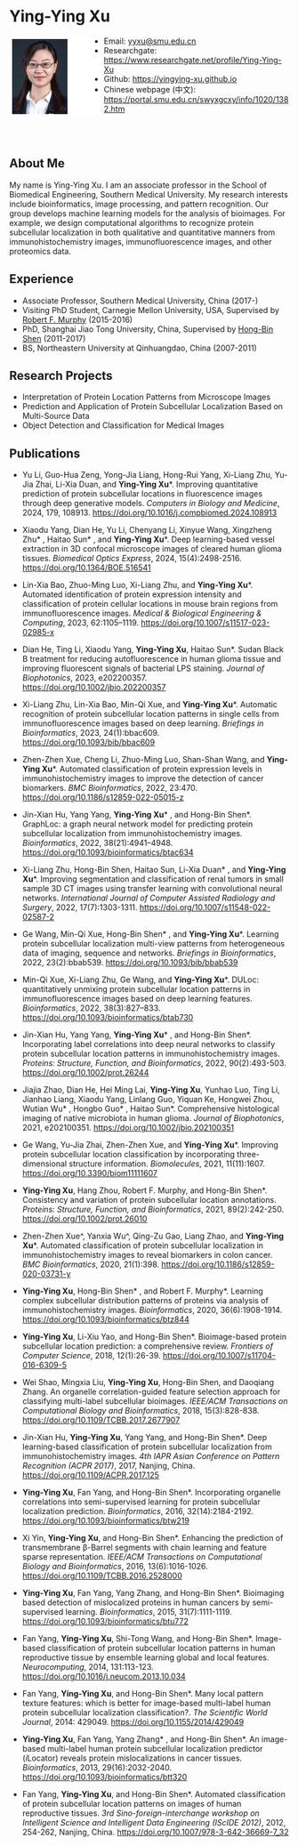 
# Ying-Ying Xu

<img src="yyxu1.jpg"
     alt="Photo"
     width="160"
     height="135"
     style = "float:left; margin:5px;"/>

- Email: yyxu@smu.edu.cn
- Researchgate: <a href="https://www.researchgate.net/profile/Ying-Ying-Xu" >https://www.researchgate.net/profile/Ying-Ying-Xu</a>
- Github: <a href="https://yingying-xu.github.io">https://yingying-xu.github.io</a>
- Chinese webpage (中文): <a href="https://portal.smu.edu.cn/swyxgcxy/info/1020/1382.htm">https://portal.smu.edu.cn/swyxgcxy/info/1020/1382.htm</a>

     
<br>
<br>

## About Me

My name is Ying-Ying Xu. I am an associate professor in the School of Biomedical Engineering, Southern Medical University. My research interests include bioinformatics, image processing, and pattern recognition. Our group develops machine learning models for the analysis of bioimages. For example, we design computational algorithms to recognize protein subcellular localization in both qualitative and quantitative manners from immunohistochemistry images, immunofluorescence images, and other proteomics data. 

## Experience

- Associate Professor, Southern Medical University, China (2017-)
- Visiting PhD Student, Carnegie Mellon University, USA, Supervised by <a href="https://murphylab.web.cmu.edu/">Robert F. Murphy</a> (2015-2016)
- PhD, Shanghai Jiao Tong University, China, Supervised by <a href="http://www.csbio.sjtu.edu.cn">Hong-Bin Shen</a> (2011-2017)
- BS, Northeastern University at Qinhuangdao, China (2007-2011)

## Research Projects

- Interpretation of Protein Location Patterns from Microscope Images
- Prediction and Application of Protein Subcellular Localization Based on Multi-Source Data
- Object Detection and Classification for Medical Images

## Publications

- Yu Li, Guo-Hua Zeng, Yong-Jia Liang, Hong-Rui Yang, Xi-Liang Zhu, Yu-Jia Zhai, Li-Xia Duan, and <b>Ying-Ying Xu</b>*. Improving quantitative prediction of protein subcellular locations in fluorescence images through deep generative models. <i>Computers in Biology and Medicine</i>, 2024, 179, 108913.  https://doi.org/10.1016/j.compbiomed.2024.108913
  
- Xiaodu Yang, Dian He, Yu Li, Chenyang Li, Xinyue Wang, Xingzheng Zhu* , Haitao Sun* , and <b>Ying-Ying Xu</b>*. Deep learning-based vessel extraction in 3D confocal microscope images of cleared human glioma tissues. <i>Biomedical Optics Express</i>, 2024, 15(4):2498-2516.   https://doi.org/10.1364/BOE.516541

- Lin-Xia Bao, Zhuo-Ming Luo, Xi-Liang Zhu, and <b>Ying-Ying Xu</b>*. Automated identification of protein expression intensity and classification of protein cellular locations in mouse brain regions from immunofluorescence images. <i>Medical & Biological Engineering & Computing</i>, 2023, 62:1105–1119.                                                                                                                     https://doi.org/10.1007/s11517-023-02985-x

- Dian He, Ting Li, Xiaodu Yang, <b>Ying-Ying Xu</b>, Haitao Sun*. Sudan Black B treatment for reducing autofluorescence in human glioma tissue and improving fluorescent signals of bacterial LPS staining. <i>Journal of Biophotonics</i>, 2023, e202200357.            https://doi.org/10.1002/jbio.202200357

- Xi-Liang Zhu, Lin-Xia Bao, Min-Qi Xue, and <b>Ying-Ying Xu</b>*. Automatic recognition of protein subcellular location patterns in single cells from immunofluorescence images based on deep learning. <i>Briefings in Bioinformatics</i>, 2023, 24(1):bbac609.               https://doi.org/10.1093/bib/bbac609

- Zhen-Zhen Xue, Cheng Li, Zhuo-Ming Luo, Shan-Shan Wang, and <b>Ying-Ying Xu</b>*. Automated classification of protein expression levels in immunohistochemistry images to improve the detection of cancer biomarkers. <i>BMC Bioinformatics</i>, 2022, 23:470. 
https://doi.org/10.1186/s12859-022-05015-z

- Jin-Xian Hu, Yang Yang, <b>Ying-Ying Xu</b>* , and Hong-Bin Shen*. GraphLoc: a graph neural network model for predicting protein subcellular localization from immunohistochemistry images. <i>Bioinformatics</i>, 2022, 38(21):4941–4948.                                                                         https://doi.org/10.1093/bioinformatics/btac634
     
- Xi-Liang Zhu, Hong-Bin Shen, Haitao Sun, Li-Xia Duan* , and <b>Ying-Ying Xu</b>*. Improving segmentation and classification of renal tumors in small sample 3D CT images using transfer learning with convolutional neural networks. <i>International Journal of Computer Assisted Radiology and Surgery</i>, 2022, 17(7):1303-1311.                                     https://doi.org/10.1007/s11548-022-02587-2

- Ge Wang, Min-Qi Xue, Hong-Bin Shen* , and <b>Ying-Ying Xu</b>*. Learning protein subcellular localization multi-view patterns from heterogeneous data of imaging, sequence and networks. <i>Briefings in Bioinformatics</i>, 2022, 23(2):bbab539.                                  https://doi.org/10.1093/bib/bbab539

- Min-Qi Xue, Xi-Liang Zhu, Ge Wang, and <b>Ying-Ying Xu</b>*. DULoc: quantitatively unmixing protein subcellular location patterns in immunofluorescence images based on deep learning features. <i>Bioinformatics</i>, 2022, 38(3):827–833.                                  https://doi.org/10.1093/bioinformatics/btab730

- Jin-Xian Hu, Yang Yang, <b>Ying-Ying Xu</b>* , and Hong-Bin Shen*. Incorporating label correlations into deep neural networks to classify protein subcellular location patterns in immunohistochemistry images. <i>Proteins: Structure, Function, and Bioinformatics</i>, 2022, 90(2):493-503.                                  https://doi.org/10.1002/prot.26244 

- Jiajia Zhao, Dian He, Hei Ming Lai, <b>Ying-Ying Xu</b>, Yunhao Luo, Ting Li, Jianhao Liang, Xiaodu Yang, Linlang Guo, Yiquan Ke, Hongwei Zhou, Wutian Wu* , Hongbo Guo* , Haitao Sun*. Comprehensive histological imaging of native microbiota in human glioma. <i>Journal of Biophotonics</i>, 2021, e202100351.                                  https://doi.org/10.1002/jbio.202100351

- Ge Wang, Yu-Jia Zhai, Zhen-Zhen Xue, and <b>Ying-Ying Xu</b>*. Improving protein subcellular location classification by incorporating three-dimensional structure information. <i>Biomolecules</i>, 2021, 11(11):1607.                                  https://doi.org/10.3390/biom11111607

- <b>Ying-Ying Xu</b>, Hang Zhou, Robert F. Murphy, and Hong-Bin Shen*. Consistency and variation of protein subcellular location annotations. <i>Proteins: Structure, Function, and Bioinformatics</i>, 2021, 89(2):242-250.                                  https://doi.org/10.1002/prot.26010

- Zhen-Zhen Xue^, Yanxia Wu^, Qing-Zu Gao, Liang Zhao, and <b>Ying-Ying Xu</b>*. Automated classification of protein subcellular localization in immunohistochemistry images to reveal biomarkers in colon cancer. <i>BMC Bioinformatics</i>, 2020, 21(1):398.                                  https://doi.org/10.1186/s12859-020-03731-y

- <b>Ying-Ying Xu</b>, Hong-Bin Shen* , and Robert F. Murphy*. Learning complex subcellular distribution patterns of proteins via analysis of immunohistochemistry images. <i>Bioinformatics</i>, 2020, 36(6):1908-1914.                                  https://doi.org/10.1093/bioinformatics/btz844

- <b>Ying-Ying Xu</b>, Li-Xiu Yao, and Hong-Bin Shen*. Bioimage-based protein subcellular location prediction: a comprehensive review. <i>Frontiers of Computer Science</i>, 2018, 12(1):26-39.                                  https://doi.org/10.1007/s11704-016-6309-5

- Wei Shao, Mingxia Liu, <b>Ying-Ying Xu</b>, Hong-Bin Shen, and Daoqiang Zhang. An organelle correlation-guided feature selection approach for classifying multi-label subcellular bioimages. <i>IEEE/ACM Transactions on Computational Biology and Bioinformatics</i>, 2018, 15(3):828-838.                                  https://doi.org/10.1109/TCBB.2017.2677907

- Jin-Xian Hu, <b>Ying-Ying Xu</b>, Yang Yang, and Hong-Bin Shen*. Deep learning-based classification of protein subcellular localization from immunohistochemistry images. <i>4th IAPR Asian Conference on Pattern Recognition (ACPR 2017)</i>, 2017, Nanjing, China.                                  https://doi.org/10.1109/ACPR.2017.125

- <b>Ying-Ying Xu</b>, Fan Yang, and Hong-Bin Shen*. Incorporating organelle correlations into semi-supervised learning for protein subcellular localization prediction. <i>Bioinformatics</i>, 2016, 32(14):2184-2192.                                  https://doi.org/10.1093/bioinformatics/btw219

- Xi Yin, <b>Ying-Ying Xu</b>, and Hong-Bin Shen*. Enhancing the prediction of transmembrane β-Barrel segments with chain learning and feature sparse representation. <i>IEEE/ACM Transactions on Computational Biology and Bioinformatics</i>, 2016, 13(6):1016-1026.                                  https://doi.org/10.1109/TCBB.2016.2528000

- <b>Ying-Ying Xu</b>, Fan Yang, Yang Zhang, and Hong-Bin Shen*. Bioimaging based detection of mislocalized proteins in human cancers by semi-supervised learning. <i>Bioinformatics</i>, 2015, 31(7):1111-1119.                                  https://doi.org/10.1093/bioinformatics/btu772

- Fan Yang, <b>Ying-Ying Xu</b>, Shi-Tong Wang, and Hong-Bin Shen*. Image-based classification of protein subcellular location patterns in human reproductive tissue by ensemble learning global and local features. <i>Neurocomputing</i>, 2014, 131:113-123.                                  https://doi.org/10.1016/j.neucom.2013.10.034

- Fan Yang, <b>Ying-Ying Xu</b>, and Hong-Bin Shen*. Many local pattern texture features: which is better for image-based multi-label human protein subcellular localization classification?. <i>The Scientific World Journal</i>, 2014: 429049.                                  https://doi.org/10.1155/2014/429049

- <b>Ying-Ying Xu</b>, Fan Yang, Yang Zhang* , and Hong-Bin Shen*. An image-based multi-label human protein subcellular localization predictor (<i>i</i>Locator) reveals protein mislocalizations in cancer tissues. <i>Bioinformatics</i>, 2013, 29(16):2032-2040. https://doi.org/10.1093/bioinformatics/btt320

- Fan Yang, <b>Ying-Ying Xu</b>, and Hong-Bin Shen*. Automated classification of protein subcellular location patterns on images of human reproductive tissues. <i>3rd Sino-foreign-interchange workshop on Intelligent Science and Intelligent Data Engineering (IScIDE 2012)</i>, 2012, 254-262, Nanjing, China. https://doi.org/10.1007/978-3-642-36669-7_32

